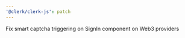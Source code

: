 ```yaml
---
'@clerk/clerk-js': patch
---
```


Fix smart captcha triggering on SignIn component on Web3 providers
